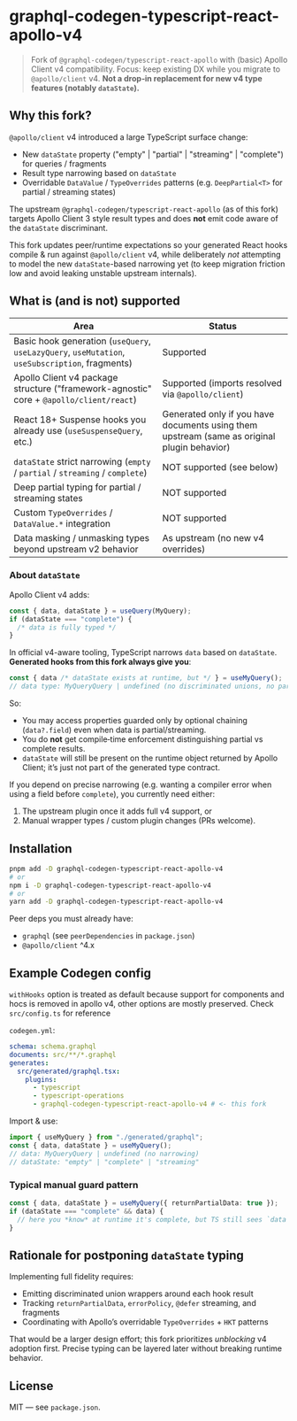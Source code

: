 # graphql-codegen-typescript-react-apollo-v4

> Fork of `@graphql-codegen/typescript-react-apollo` with (basic) Apollo Client v4 compatibility. Focus: keep existing DX while you migrate to `@apollo/client` v4. **Not a drop‑in replacement for new v4 type features (notably `dataState`).**

## Why this fork?

`@apollo/client` v4 introduced a large TypeScript surface change:

- New `dataState` property ("empty" | "partial" | "streaming" | "complete") for queries / fragments
- Result type narrowing based on `dataState`
- Overridable `DataValue` / `TypeOverrides` patterns (e.g. `DeepPartial<T>` for partial / streaming states)

The upstream `@graphql-codegen/typescript-react-apollo` (as of this fork) targets Apollo Client 3 style result types and does **not** emit code aware of the `dataState` discriminant.

This fork updates peer/runtime expectations so your generated React hooks compile & run against `@apollo/client` v4, while deliberately _not_ attempting to model the new `dataState`-based narrowing yet (to keep migration friction low and avoid leaking unstable upstream internals).

## What is (and is not) supported

| Area                                                                                            | Status                                                                                      |
| ----------------------------------------------------------------------------------------------- | ------------------------------------------------------------------------------------------- |
| Basic hook generation (`useQuery`, `useLazyQuery`, `useMutation`, `useSubscription`, fragments) | Supported                                                                                   |
| Apollo Client v4 package structure ("framework-agnostic" core + `@apollo/client/react`)         | Supported (imports resolved via `@apollo/client`)                                           |
| React 18+ Suspense hooks you already use (`useSuspenseQuery`, etc.)                             | Generated only if you have documents using them upstream (same as original plugin behavior) |
| `dataState` strict narrowing (`empty` / `partial` / `streaming` / `complete`)                   | NOT supported (see below)                                                                   |
| Deep partial typing for partial / streaming states                                              | NOT supported                                                                               |
| Custom `TypeOverrides` / `DataValue.*` integration                                              | NOT supported                                                                               |
| Data masking / unmasking types beyond upstream v2 behavior                                      | As upstream (no new v4 overrides)                                                           |

### About `dataState`

Apollo Client v4 adds:

```ts
const { data, dataState } = useQuery(MyQuery);
if (dataState === "complete") {
  /* data is fully typed */
}
```

In official v4-aware tooling, TypeScript narrows `data` based on `dataState`. **Generated hooks from this fork always give you**:

```ts
const { data /* dataState exists at runtime, but */ } = useMyQuery();
// data type: MyQueryQuery | undefined (no discriminated unions, no partial DeepPartial<...>)
```

So:

- You may access properties guarded only by optional chaining (`data?.field`) even when data is partial/streaming.
- You do **not** get compile‑time enforcement distinguishing partial vs complete results.
- `dataState` will still be present on the runtime object returned by Apollo Client; it’s just not part of the generated type contract.

If you depend on precise narrowing (e.g. wanting a compiler error when using a field before `complete`), you currently need either:

1. The upstream plugin once it adds full v4 support, or
2. Manual wrapper types / custom plugin changes (PRs welcome).

## Installation

```bash
pnpm add -D graphql-codegen-typescript-react-apollo-v4
# or
npm i -D graphql-codegen-typescript-react-apollo-v4
# or
yarn add -D graphql-codegen-typescript-react-apollo-v4
```

Peer deps you must already have:

- `graphql` (see `peerDependencies` in `package.json`)
- `@apollo/client` ^4.x

## Example Codegen config

`withHooks` option is treated as default because support for components and hocs is removed in apollo v4, other options are mostly preserved. Check `src/config.ts` for reference

`codegen.yml`:

```yaml
schema: schema.graphql
documents: src/**/*.graphql
generates:
  src/generated/graphql.tsx:
    plugins:
      - typescript
      - typescript-operations
      - graphql-codegen-typescript-react-apollo-v4 # <- this fork
```

Import & use:

```ts
import { useMyQuery } from "./generated/graphql";
const { data, dataState } = useMyQuery();
// data: MyQueryQuery | undefined (no narrowing)
// dataState: "empty" | "complete" | "streaming"
```

### Typical manual guard pattern

```ts
const { data, dataState } = useMyQuery({ returnPartialData: true });
if (dataState === "complete" && data) {
  // here you *know* at runtime it's complete, but TS still sees `data | undefined`
}
```

## Rationale for postponing `dataState` typing

Implementing full fidelity requires:

- Emitting discriminated union wrappers around each hook result
- Tracking `returnPartialData`, `errorPolicy`, `@defer` streaming, and fragments
- Coordinating with Apollo’s overridable `TypeOverrides` + `HKT` patterns

That would be a larger design effort; this fork prioritizes _unblocking_ v4 adoption first. Precise typing can be layered later without breaking runtime behavior.

## License

MIT — see `package.json`.
